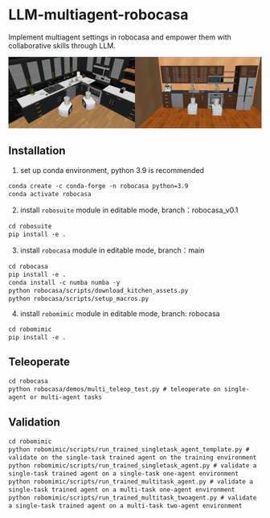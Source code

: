 # LLM-multiagent-robocasa
Implement multiagent settings in robocasa and empower them with collaborative skills through LLM.

<img src="photo/corner.jpg" width="50%"><img src="photo/wall.jpg" width="50%">

## Installation
1. set up conda environment, python 3.9 is recommended
```
conda create -c conda-forge -n robocasa python=3.9
conda activate robocasa
```   
2. install ```robosuite``` module in editable mode, branch：robocasa_v0.1
```
cd robosuite
pip install -e .
```
3. install ```robocasa``` module in editable mode, branch：main
```
cd robocasa
pip install -e .
conda install -c numba numba -y
python robocasa/scripts/download_kitchen_assets.py
python robocasa/scripts/setup_macros.py
```
4. install ```robomimic``` module in editable mode, branch: robocasa
```
cd robomimic
pip install -e .
```

## Teleoperate
```
cd robocasa
python robocasa/demos/multi_teleop_test.py # teleoperate on single-agent or multi-agent tasks
```
## Validation
```
cd robomimic
python robomimic/scripts/run_trained_singletask_agent_template.py # validate on the single-task trained agent on the training environment
python robomimic/scripts/run_trained_singletask_agent.py # validate a single-task trained agent on a single-task one-agent environment
python robomimic/scripts/run_trained_multitask_agent.py # validate a single-task trained agent on a multi-task one-agent environment
python robomimic/scripts/run_trained_multitask_twoagent.py # validate a single-task trained agent on a multi-task two-agent environment
```
